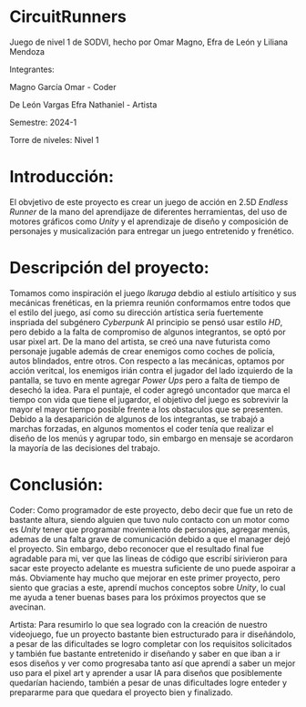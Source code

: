 # CircuitRunners
Juego de nivel 1 de SODVI, hecho por Omar Magno, Efra de León y Liliana Mendoza

Integrantes:


Magno García Omar - Coder

De León Vargas Efra Nathaniel - Artista


Semestre: 2024-1


Torre de niveles:  Nivel 1

# Introducción:

El obvjetivo de este proyecto es crear un juego de acción en 2.5D *Endless Runner* de la mano del aprendijaze de diferentes herramientas, 
del uso de motores gráficos  como *Unity* y el aprendizaje de diseño y composición de personajes y musicalización para entregar un juego 
entretenido y frenético.

# Descripción del proyecto:

Tomamos como inspiración el juego *Ikaruga* debdio al estiulo artísitico y sus mecánicas frenéticas, en la priemra reunión conformamos entre todos que el estilo
del juego, así como su dirección artística sería fuertemente inspriada del subgénero *Cyberpunk* 
Al principio se pensó usar estilo *HD*, pero debido a la falta de compromiso de algunos integrantos, se optó por usar pixel art.
De la mano del artista, se creó una nave futurista como personaje jugable además de crear enemigos como coches de policía, autos blindados, entre otros.
Con respecto a las mecánicas, optamos por acción veritcal, los enemigos irián contra el jugador del lado izquierdo de la pantalla, se tuvo en mente agregar
*Power Ups* pero a falta de tiempo de desechó la idea.
Para el puntaje, el coder agregó uncontador que marca el tiempo con vida que tiene el jugardor, el objetivo del juego es sobrevivir la mayor el mayor tiempo
posible frente a los obstaculos que se presenten.
Debido a la desaparición de algunos de los integrantas, se trabajó a marchas forzadas, en algunos momentos el coder tenía que realizar el diseño de los menús y 
agrupar todo, sin embargo en mensaje se acordaron la mayoría de las decisiones del trabajo.

# Conclusión:

Coder: Como programador de este proyecto, debo decir que fue un reto de bastante altura, siendo alguien que tuvo nulo contacto con un motor como es *Unity* tener
que programar moviemiento de personajes, agregar menús, ademas de una falta grave de comunicación debido a que el manager dejó el proyecto.
Sin embargo, debo reconocer que el resultado final fue agradable para mi, ver que las lineas de código que escribí sirivieron para sacar este proyecto
adelante es muestra suficiente de uno puede aspoirar a más. Obviamente hay mucho que mejorar en este primer proyecto, pero siento que gracias a este, 
aprendí muchos conceptos sobre *Unity*, lo cual me ayuda a tener buenas bases para los próximos proyectos que se avecinan.

Artista: Para resumirlo lo que sea logrado con la creación de nuestro videojuego, fue un proyecto bastante bien estructurado para ir diseñándolo,  a pesar de las 
dificultades se logro completar con los requisitos solicitados y también fue bastante entretenido ir diseñando y saber en que iban a ir esos diseños y ver como 
progresaba tanto así que aprendí a saber un mejor uso para el pixel art y aprender a usar IA para diseños que posiblemente quedarían haciendo, también a pesar de 
unas dificultades logre enteder y prepararme para que quedara el proyecto bien y finalizado.
